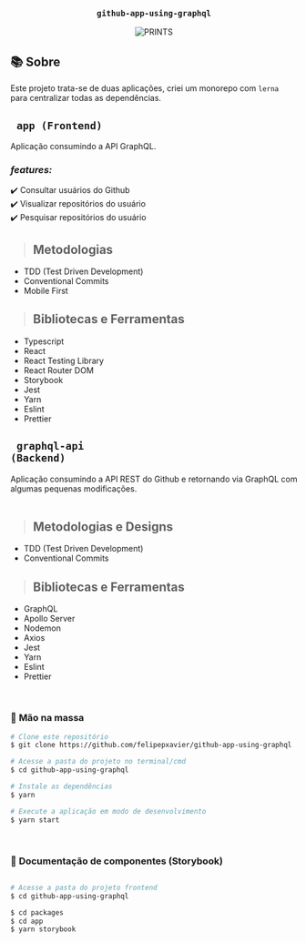 <div align=center>

<h3>

    github-app-using-graphql

</h3>

![PRINTS](./packages/app/public/app-github-graphql.gif)

</div>

## 📚 **Sobre**

 <p>Este projeto trata-se de duas aplicações, criei um monorepo com <code>lerna</code> para centralizar todas as dependências.</p>

## <code> **app (Frontend)** </code>

Aplicação consumindo a API GraphQL.
<br />

### _features:_

✔️ Consultar usuários do Github <br />
✔️ Visualizar repositórios do usuário <br />
✔️ Pesquisar repositórios do usuário <br />

> ## Metodologias

- TDD (Test Driven Development)
- Conventional Commits
- Mobile First

> ## Bibliotecas e Ferramentas

- Typescript
- React
- React Testing Library
- React Router DOM
- Storybook
- Jest
- Yarn
- Eslint
- Prettier

## <code> **graphql-api (Backend)** </code>

Aplicação consumindo a API REST do Github e retornando via GraphQL com algumas pequenas modificações.
<br />
<br />

> ## Metodologias e Designs

- TDD (Test Driven Development)
- Conventional Commits

> ## Bibliotecas e Ferramentas

- GraphQL
- Apollo Server
- Nodemon
- Axios
- Jest
- Yarn
- Eslint
- Prettier

<br />

### 🚀 **Mão na massa**

```bash
# Clone este repositório
$ git clone https://github.com/felipepxavier/github-app-using-graphql

# Acesse a pasta do projeto no terminal/cmd
$ cd github-app-using-graphql

# Instale as dependências
$ yarn

# Execute a aplicação em modo de desenvolvimento
$ yarn start

```

<br />

### 📖 **Documentação de componentes (Storybook)**

```bash

# Acesse a pasta do projeto frontend
$ cd github-app-using-graphql

$ cd packages
$ cd app
$ yarn storybook

```
